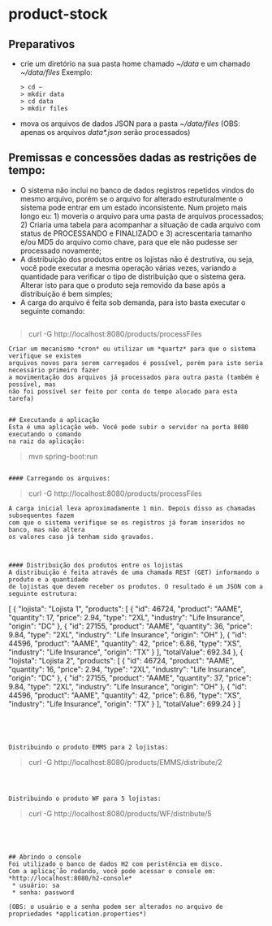 # product-stock

## Preparativos
 * crie um diretório na sua pasta home chamado *~/data* e um chamado *~/data/files*
   Exemplo:
   ```
   > cd ~
   > mkdir data
   > cd data
   > mkdir files
   ```
 * mova os arquivos de dados JSON para a pasta *~/data/files*
(OBS: apenas os arquivos *data\*.json* serão processados)


## Premissas e concessões dadas as restrições de tempo:
* O sistema não inclui no banco de dados registros repetidos vindos do mesmo arquivo, 
   porém se o arquivo for alterado estruturalmente o sistema pode entrar em um estado 
   inconsistente. Num projeto mais longo eu: 1) moveria o arquivo para uma pasta de arquivos 
   processados; 2) Criaria uma tabela para acompanhar a situação de cada arquivo com 
   status de PROCESSANDO e FINALIZADO e 3) acrescentaria tamanho e/ou MD5 do arquivo 
   como chave, para que ele não pudesse ser processado novamente;
* A distribuição dos produtos entre os lojistas não é destrutiva, ou seja, você pode 
  executar a mesma operação várias vezes, variando a quantidade para verificar o tipo 
  de distribuição que o sistema gera. Alterar isto para que o produto seja removido 
  da base após a distribuição é bem simples;
* A carga do arquivo é feita sob demanda, para isto basta executar o seguinte comando:
  ```
> curl -G http://localhost:8080/products/processFiles
```
Criar um mecanismo *cron* ou utilizar um *quartz* para que o sistema verifique se existem 
arquivos novos para serem carregados é possível, porém para isto seria necessário primeiro fazer 
a movimentação dos arquivos já processados para outra pasta (também é possível, mas 
não foi possível ser feito por conta do tempo alocado para esta tarefa) 
  

## Executando a aplicação
Esta é uma aplicação web. Você pode subir o servidor na porta 8080 executando o comando 
na raiz da aplicação:
```
>mvn spring-boot:run
```

#### Carregando os arquivos:

  ```
> curl -G http://localhost:8080/products/processFiles
```
A carga inicial leva aproximadamente 1 min. Depois disso as chamadas subsequentes fazem 
com que o sistema verifique se os registros já foram inseridos no banco, mas não altera 
os valores caso já tenham sido gravados.



#### Distribuição dos produtos entre os lojistas
A distribuição é feita através de uma chamada REST (GET) informando o produto e a quantidade 
de lojistas que devem receber os produtos. O resultado é um JSON com a seguinte estrutura:
```
[
    {
        "lojista": "Lojista 1",
        "products": [
            {
                "id": 46724,
                "product": "AAME",
                "quantity": 17,
                "price": 2.94,
                "type": "2XL",
                "industry": "Life Insurance",
                "origin": "DC"
            },
            {
                "id": 27155,
                "product": "AAME",
                "quantity": 36,
                "price": 9.84,
                "type": "2XL",
                "industry": "Life Insurance",
                "origin": "OH"
            },
            {
                "id": 44596,
                "product": "AAME",
                "quantity": 42,
                "price": 6.86,
                "type": "XS",
                "industry": "Life Insurance",
                "origin": "TX"
            }
        ],
        "totalValue": 692.34
    },
    {
        "lojista": "Lojista 2",
        "products": [
            {
                "id": 46724,
                "product": "AAME",
                "quantity": 16,
                "price": 2.94,
                "type": "2XL",
                "industry": "Life Insurance",
                "origin": "DC"
            },
            {
                "id": 27155,
                "product": "AAME",
                "quantity": 37,
                "price": 9.84,
                "type": "2XL",
                "industry": "Life Insurance",
                "origin": "OH"
            },
            {
                "id": 44596,
                "product": "AAME",
                "quantity": 42,
                "price": 6.86,
                "type": "XS",
                "industry": "Life Insurance",
                "origin": "TX"
            }
        ],
        "totalValue": 699.24
    }
]
```




Distribuindo o produto EMMS para 2 lojistas:
```
>curl -G http://localhost:8080/products/EMMS/distribute/2
```



Distribuindo o produto WF para 5 lojistas:
```
>curl -G http://localhost:8080/products/WF/distribute/5
```




## Abrindo o console
Foi utilizado o banco de dados H2 com peristência em disco.
Com a aplicaç˜åo rodando, você pode acessar o console em: *http://localhost:8080/h2-console*
 * usuário: sa
 * senha: password 
   
(OBS: o usuário e a senha podem ser alterados no arquivo de propriedades *application.properties*)
    
